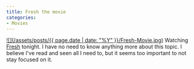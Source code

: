 ```yaml
---
title: Fresh the movie
categories:
- Movies
---
```


[![](/assets/posts/{{ page.date | date: "%Y" }}/Fresh-Movie.jpg)](http://www.freshthemovie.com/)
Watching [Fresh](http://www.freshthemovie.com/) tonight. I have no need to know anything more about this topic. I believe I've read and seen all I need to, but it seems too important to not stay focused on it.
